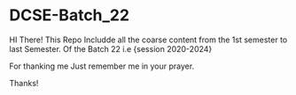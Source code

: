 # DCSE-Batch_22
HI There!
This Repo Includde all the coarse content from the 1st semester to last Semester. Of the Batch 22 i.e {session 2020-2024}

For thanking me Just remember me in your prayer.

Thanks!
